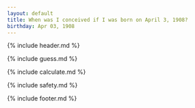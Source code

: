 ```yaml
---
layout: default
title: When was I conceived if I was born on April 3, 1908?
birthday: Apr 03, 1908
---
```


{% include header.md %}

{% include guess.md %}

{% include calculate.md %}

{% include safety.md %}

{% include footer.md %}



